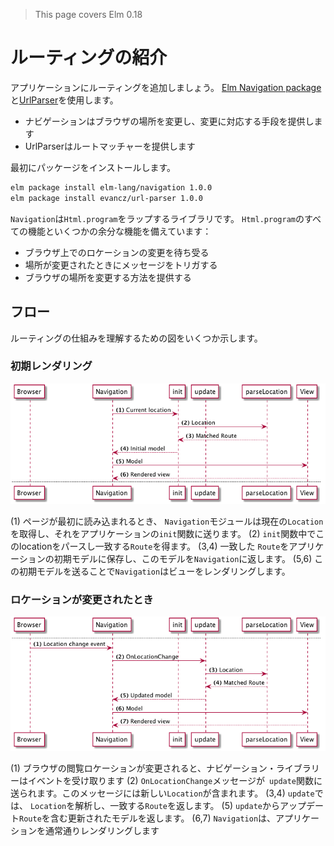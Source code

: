 > This page covers Elm 0.18

# ルーティングの紹介

アプリケーションにルーティングを追加しましょう。 [Elm Navigation package](http://package.elm-lang.org/packages/elm-lang/navigation/)と[UrlParser](http://package.elm-lang.org/packages/evancz/url-parser/)を使用します。

- ナビゲーションはブラウザの場所を変更し、変更に対応する手段を提供します
- UrlParserはルートマッチャーを提供します

最初にパッケージをインストールします。

```bash
elm package install elm-lang/navigation 1.0.0
elm package install evancz/url-parser 1.0.0
```

`Navigation`は`Html.program`をラップするライブラリです。 `Html.program`のすべての機能といくつかの余分な機能を備えています：

 - ブラウザ上でのロケーションの変更を待ち受る
 - 場所が変更されたときにメッセージをトリガする
 - ブラウザの場所を変更する方法を提供する

## フロー

ルーティングの仕組みを理解するための図をいくつか示します。

### 初期レンダリング

![Flow](01-intro.png)

(1) ページが最初に読み込まれるとき、 `Navigation`モジュールは現在の`Location`を取得し、それをアプリケーションの`init`関数に送ります。
(2) `init`関数中でこのlocationをパースし一致する`Route`を得ます。
(3,4) 一致した `Route`をアプリケーションの初期モデルに保存し、このモデルを`Navigation`に返します。
(5,6) この初期モデルを送ることで`Navigation`はビューをレンダリングします。

### ロケーションが変更されたとき

![Flow](01-intro_001.png)

(1) ブラウザの閲覧ロケーションが変更されると、ナビゲーション・ライブラリーはイベントを受け取ります
(2) `OnLocationChange`メッセージが` update`関数に送られます。このメッセージには新しい`Location`が含まれます。
(3,4) `update`では、 `Location`を解析し、一致する`Route`を返します。
(5) `update`からアップデート`Route`を含む更新されたモデルを返します。
(6,7) `Navigation`は、アプリケーションを通常通りレンダリングします
